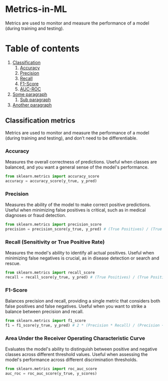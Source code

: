# Metrics-in-ML

Metrics are used to monitor and measure the performance of a model (during training and testing).

# Table of contents
1. [Сlassification](#Сlassification)
    1. [Accuracy](#Accuracy)
    2. [Precision](#Precision)
    3. [Recall](#Recall)
    4. [F1-Score](#F1-Score)
    5. [AUC-ROC](#AUC-ROC)
3. [Some paragraph](#paragraph1)
    1. [Sub paragraph](#subparagraph1)
4. [Another paragraph](#paragraph2)

## Classification metrics <a name="introduction"></a>
Metrics are used to monitor and measure the performance of a model (during training and testing), and don’t need to be differentiable. 

### Accuracy <a name="Accuracy"></a>
Measures the overall correctness of predictions.
Useful when classes are balanced, and you want a general sense of the model's performance.
```python 
from sklearn.metrics import accuracy_score
accuracy = accuracy_score(y_true, y_pred)
```

### Precision <a name="Precision"></a>
Measures the ability of the model to make correct positive predictions.
Useful when minimizing false positives is critical, such as in medical diagnoses or fraud detection.
```python 
from sklearn.metrics import precision_score
precision = precision_score(y_true, y_pred) # (True Positives) / (True Positives + False Positives)
```

### Recall (Sensitivity or True Positive Rate) <a name="Recall"></a>
Measures the model's ability to identify all actual positives.
Useful when minimizing false negatives is crucial, as in disease detection or search and rescue.
```python 
from sklearn.metrics import recall_score
recall = recall_score(y_true, y_pred) # (True Positives) / (True Positives + False Negatives)
```

### F1-Score <a name="F1-Score"></a>
Balances precision and recall, providing a single metric that considers both false positives and false negatives.
Useful when you want to strike a balance between precision and recall.
```python 
from sklearn.metrics import f1_score
f1 = f1_score(y_true, y_pred) # 2 * (Precision * Recall) / (Precision + Recall)
```
### Area Under the Receiver Operating Characteristic Curve <a name="AUC-ROC"></a>
Evaluates the model's ability to distinguish between positive and negative classes across different threshold values.
Useful when assessing the model's performance across different discrimination thresholds.
```python 
from sklearn.metrics import roc_auc_score
auc_roc = roc_auc_score(y_true, y_scores)
```

